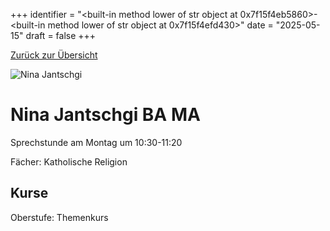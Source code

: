 
+++
identifier = "<built-in method lower of str object at 0x7f15f4eb5860>-<built-in method lower of str object at 0x7f15f4efd430>"
date = "2025-05-15"
draft = false
+++

 [Zurück zur Übersicht](/schule/personen/)

<div class="row">
<div class="column">
<img src="/images/personal/Jantschgi.jpg" alt="Nina Jantschgi"> 
</div>
<div class="column">

#  Nina Jantschgi BA MA

Sprechstunde am Montag um 10:30-11:20

Fächer: Katholische Religion





## Kurse



Oberstufe: Themenkurs



</div>
</div> 

